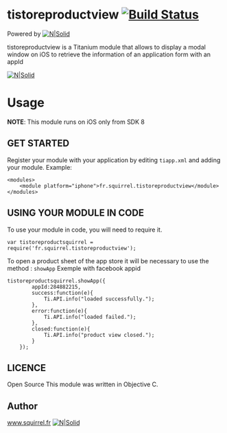# tistoreproductview [![Build Status](https://travis-ci.org/joemccann/dillinger.svg?branch=master)](https://github.com/SquirrelMobile/Ti.storeproductView/releases)


Powered by
[![N|Solid](https://www.squirrel.fr/wp-content/uploads/2016/06/LOGO-SQUIRREL-small-179x60.png)](https://www.squirrel.fr/wp-content/uploads/2016/06/LOGO-SQUIRREL-small-179x60.png)



tistoreproductview is a Titanium module that allows to display a modal window on iOS to retrieve the information of an application form with an appId

[![N|Solid](https://github.com/SquirrelMobile/Ti.storeproductView/tree/master/example/screenshoot.jpeg)](https://github.com/SquirrelMobile/Ti.storeproductView/tree/master/example/screenshoot.jpeg)

# Usage

__NOTE__: This module runs on iOS only from SDK 8


GET STARTED
------------
Register your module with your application by editing `tiapp.xml` and adding your module.
Example:
```
<modules>
	<module platform="iphone">fr.squirrel.tistoreproductview</module>
</modules>
```

USING YOUR MODULE IN CODE
-------------------------
To use your module in code, you will need to require it. 
```
var tistoreproductsquirrel = require('fr.squirrel.tistoreproductview');
```

To open a product sheet of the app store it will be necessary to use the method : `showApp`
Exemple with facebook appid
```
tistoreproductsquirrel.showApp({
		appId:284882215,
		success:function(e){
			Ti.API.info("loaded successfully.");
		},
		error:function(e){
			Ti.API.info("loaded failed.");
		},
		closed:function(e){
			Ti.API.info("product view closed.");
		}
	});
```

LICENCE
-------------------------
Open Source
This module was written in Objective C.

Author
-------------------------

www.squirrel.fr
[![N|Solid](https://www.squirrel.fr/wp-content/uploads/2016/06/LOGO-SQUIRREL-small-179x60.png)](https://www.squirrel.fr/wp-content/uploads/2016/06/LOGO-SQUIRREL-small-179x60.png)
